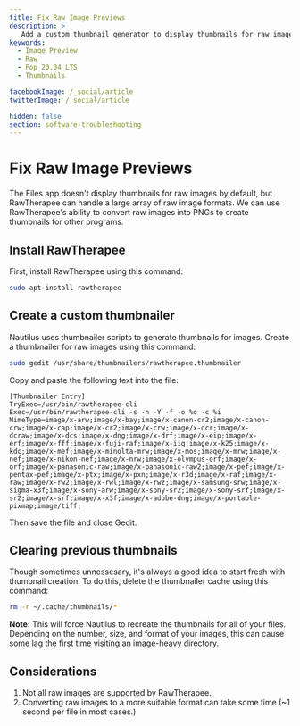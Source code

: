```yaml
---
title: Fix Raw Image Previews
description: >
   Add a custom thumbnail generator to display thumbnails for raw image in Files.
keywords:
  - Image Preview
  - Raw
  - Pop 20.04 LTS
  - Thumbnails

facebookImage: /_social/article
twitterImage: /_social/article

hidden: false
section: software-troubleshooting
---
```


# Fix Raw Image Previews

The Files app doesn't display thumbnails for raw images by default, but RawTherapee can handle a large array of raw image formats. We can use RawTherapee's ability to convert raw images into PNGs to create thumbnails for other programs.

## Install RawTherapee

First, install RawTherapee using this command:

```bash
sudo apt install rawtherapee
```

## Create a custom thumbnailer

Nautilus uses thumbnailer scripts to generate thumbnails for images. Create a thumbnailer for raw images using this command:

```bash
sudo gedit /usr/share/thumbnailers/rawtherapee.thumbnailer
```

Copy and paste the following text into the file:

```
[Thumbnailer Entry]
TryExec=/usr/bin/rawtherapee-cli
Exec=/usr/bin/rawtherapee-cli -s -n -Y -f -o %o -c %i
MimeType=image/x-arw;image/x-bay;image/x-canon-cr2;image/x-canon-crw;image/x-cap;image/x-cr2;image/x-crw;image/x-dcr;image/x-dcraw;image/x-dcs;image/x-dng;image/x-drf;image/x-eip;image/x-erf;image/x-fff;image/x-fuji-raf;image/x-iiq;image/x-k25;image/x-kdc;image/x-mef;image/x-minolta-mrw;image/x-mos;image/x-mrw;image/x-nef;image/x-nikon-nef;image/x-nrw;image/x-olympus-orf;image/x-orf;image/x-panasonic-raw;image/x-panasonic-raw2;image/x-pef;image/x-pentax-pef;image/x-ptx;image/x-pxn;image/x-r3d;image/x-raf;image/x-raw;image/x-rw2;image/x-rwl;image/x-rwz;image/x-samsung-srw;image/x-sigma-x3f;image/x-sony-arw;image/x-sony-sr2;image/x-sony-srf;image/x-sr2;image/x-srf;image/x-x3f;image/x-adobe-dng;image/x-portable-pixmap;image/tiff;
```

Then save the file and close Gedit.

## Clearing previous thumbnails

Though sometimes unnessesary, it's always a good idea to start fresh with thumbnail creation. To do this, delete the thumbnailer cache using this command:

```bash
rm -r ~/.cache/thumbnails/*
```

**Note:** This will force Nautilus to recreate the thumbnails for all of your files. Depending on the number, size, and format of your images, this can cause some lag the first time visiting an image-heavy directory.

## Considerations

1. Not all raw images are supported by RawTherapee.
2. Converting raw images to a more suitable format can take some time (~1 second per file in most cases.)
